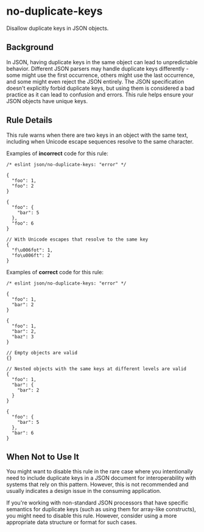 # no-duplicate-keys

Disallow duplicate keys in JSON objects.

## Background

In JSON, having duplicate keys in the same object can lead to unpredictable behavior. Different JSON parsers may handle duplicate keys differently - some might use the first occurrence, others might use the last occurrence, and some might even reject the JSON entirely. The JSON specification doesn't explicitly forbid duplicate keys, but using them is considered a bad practice as it can lead to confusion and errors. This rule helps ensure your JSON objects have unique keys.

## Rule Details

This rule warns when there are two keys in an object with the same text, including when Unicode escape sequences resolve to the same character.

Examples of **incorrect** code for this rule:

```jsonc
/* eslint json/no-duplicate-keys: "error" */

{
  "foo": 1,
  "foo": 2
}

{
  "foo": {
    "bar": 5
  },
  "foo": 6
}

// With Unicode escapes that resolve to the same key
{
  "f\u006fot": 1,
  "fo\u006ft": 2
}
```

Examples of **correct** code for this rule:

```jsonc
/* eslint json/no-duplicate-keys: "error" */

{
  "foo": 1,
  "bar": 2
}

{
  "foo": 1,
  "bar": 2,
  "baz": 3
}

// Empty objects are valid
{}

// Nested objects with the same keys at different levels are valid
{
  "foo": 1,
  "bar": {
    "bar": 2
  }
}

{
  "foo": {
    "bar": 5
  },
  "bar": 6
}
```

## When Not to Use It

You might want to disable this rule in the rare case where you intentionally need to include duplicate keys in a JSON document for interoperability with systems that rely on this pattern. However, this is not recommended and usually indicates a design issue in the consuming application.

If you're working with non-standard JSON processors that have specific semantics for duplicate keys (such as using them for array-like constructs), you might need to disable this rule. However, consider using a more appropriate data structure or format for such cases.
